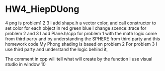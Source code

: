 # HW4_HiepDUong
4 png is problem1 2 3
I add shape.h a vector color, and call constructor to set color for each object in red green blue
I change scence::trace for problem 2 and 3
I add Plane.h/cpp for problem 1 with the math logic come from third party and by understanding the SPHERE from third party and this homework code
My Phong shading is based on problem 2 
For problem 3 I use third party and understand the logic behind it, 

The comment in cpp will tell what will create by the function
I use visual studio in window 10 
